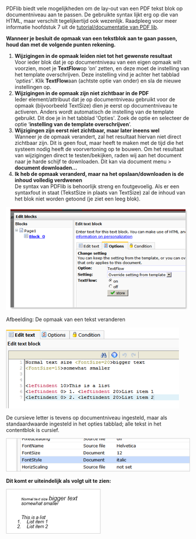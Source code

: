 PDFlib biedt vele mogelijkheden om de lay-out van een PDF tekst blok op
documentniveau aan te passen. De gebruikte syntax lijkt erg op die van
HTML, maar verschilt tegelijkertijd ook wezenlijk. Raadpleeg voor meer
informatie hoofdstuk 7 uit de [tutorial/documentatie van PDF
lib](http://www.pdflib.com/fileadmin/pdflib/products/pdflib/info/PDFlib-blocks-E.pdf).

**Wanneer je besluit de opmaak van een tekstblok aan te gaan passen,
houd dan met de volgende punten rekening.**

1.  **Wijzigingen in de opmaak leiden niet tot het gewenste resultaat**\
     Voor ieder blok dat je op documentniveau van een eigen opmaak wilt
    voorzien, moet je **TextFlow**op ‘on’ zetten, en deze moet de
    instelling van het template overschrijven. Deze instelling vind je
    achter het tabblad *'opties'*. Klik **TextFlow**aan (achtste optie
    van onder) en sla de nieuwe instellingen op.
2.  **Wijzigingen in de opmaak zijn niet zichtbaar in de PDF**\
     Ieder element/attribuut dat je op documentniveau gebruikt voor de
    opmaak (bijvoorbeeld TextSize) dien je eerst op documentniveau te
    activeren. Anders wordt automatisch de instelling van de template
    gebruikt. Dit doe je in het tabblad 'Opties'. Zoek de optie en
    selecteer de optie ‘**instelling van de template overschrijven**’.
3.  **Wijzigingen zijn eerst niet zichtbaar, maar later ineens wel**\
     Wanneer je de opmaak verandert, zal het resultaat hiervan niet
    direct zichtbaar zijn. Dit is geen fout, maar heeft te maken met de
    tijd die het systeem nodig heeft de voorvertoning op te bouwen. Om
    het resultaat van wijzigingen direct te testen/bekijken, raden wij
    aan het document naar je harde schijf te downloaden. Dit kan via
    document menu \> **document downloaden…**
4.  **Ik heb de opmaak veranderd, maar na het opslaan/downloaden is de
    inhoud volledig verdwenen**\
     De syntax van PDFlib is behoorlijk streng en foutgevoelig. Als er
    een syntaxfout in staat (TekstSize in plaats van TextSize) zal de
    inhoud van het blok niet worden getoond (je ziet een leeg blok). 

![](../images/PDF-edit-textblock.png)

Afbeelding: De opmaak van een tekst veranderen

![](../images/PDF-edit-text.png)

De cursieve letter is tevens op documentniveau ingesteld, maar als
standaardwaarde ingesteld in het opties tabblad; alle tekst in het
contentblok is cursief.

![](../images/font-cursief.png)

**Dit komt er uiteindelijk als volgt uit te zien:**

![](../images/PDF-resulataat.png)
